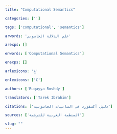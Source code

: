 ```yaml
---
title: "Computational Semantics"

categories: ['']

tags: ['computational', 'semantics']

arwords: 'علم الدلالة الحاسوبي'

arexps: []

enwords: ['Computational Semantics']

enexps: []

arlexicons: 'ع'

enlexicons: ['C']

authors: ['Ruqayya Roshdy']

translators: ['Tarek Ibrahim']

citations: ['دليل أكسفورد في السانيات الحاسوبية']

sources: ['المنظمة العربية للترجمة']

slug: ""
---
```

